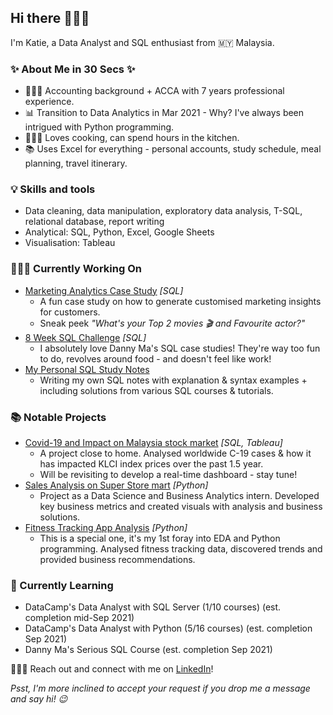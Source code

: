 ## Hi there 🙋🏻‍♀️


I'm Katie, a Data Analyst and SQL enthusiast from 🇲🇾 Malaysia.

### ✨ About Me in 30 Secs ✨
- 👩🏻‍💻 Accounting background + ACCA with 7 years professional experience.
- 📊 Transition to Data Analytics in Mar 2021 - Why? I've always been intrigued with Python programming.
- 👩🏻‍🍳 Loves cooking, can spend hours in the kitchen.
- 📚 Uses Excel for everything - personal accounts, study schedule, meal planning, travel itinerary.

### 💡 Skills and tools
- Data cleaning, data manipulation, exploratory data analysis, T-SQL, relational database, report writing
- Analytical: SQL, Python, Excel, Google Sheets
- Visualisation: Tableau

### 👩🏻‍💻 Currently Working On
- [Marketing Analytics Case Study](https://github.com/katiehuangx/Serious-SQL) _[SQL]_
  - A fun case study on how to generate customised marketing insights for customers. 
  - Sneak peek _"What's your Top 2 movies 🎬 and Favourite actor?"_
- [8 Week SQL Challenge](https://github.com/katiehuangx/8-Week-SQL-Challenge) _[SQL]_ 
  - I absolutely love Danny Ma's SQL case studies! They're way too fun to do, revolves around food - and doesn't feel like work!
- [My Personal SQL Study Notes](https://github.com/katiehuangx/Learn-SQL/blob/main/SQL%20101.md)
  - Writing my own SQL notes with explanation & syntax examples + including solutions from various SQL courses & tutorials.

### 📚 Notable Projects
- [Covid-19 and Impact on Malaysia stock market](https://github.com/katiehuangx/Covid-19-and-Impact-on-Malaysia-stock-market) _[SQL, Tableau]_ 
  - A project close to home. Analysed worldwide C-19 cases & how it has impacted KLCI index prices over the past 1.5 year.
  - Will be revisiting to develop a real-time dashboard - stay tune! 
- [Sales Analysis on Super Store mart](https://github.com/katiehuangx/The-Sparks-Foundation-Internship) _[Python]_ 
  - Project as a Data Science and Business Analytics intern. Developed key business metrics and created visuals with analysis and business solutions.
- [Fitness Tracking App Analysis](https://github.com/katiehuangx/Google-Data-Analytics-Capstone) _[Python]_ 
  - This is a special one, it's my 1st foray into EDA and Python programming. Analysed fitness tracking data, discovered trends and provided business recommendations.

### 📝 Currently Learning
- DataCamp's Data Analyst with SQL Server (1/10 courses) (est. completion mid-Sep 2021)
- DataCamp's Data Analyst with Python (5/16 courses) (est. completion Sep 2021)
- Danny Ma's Serious SQL Course (est. completion Sep 2021)

🙋🏻‍♀️ Reach out and connect with me on [LinkedIn](https://www.linkedin.com/in/katiehuangx/)! 

_Psst, I'm more inclined to accept your request if you drop me a message and say hi! 😉_
